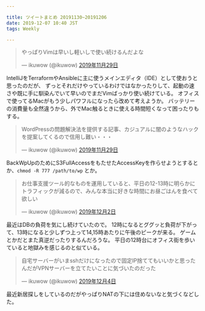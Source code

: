 ```yaml
---

title: ツイートまとめ 20191130~20191206
date: 2019-12-07 10:40 JST
tags: Weekly

---
```


<blockquote class="twitter-tweet" data-lang="ja"><p lang="ja" dir="ltr">やっぱりVimは早いし軽いしで使い続けるんだよな</p>&mdash; ikuwow (@ikuwow) <a href="https://twitter.com/ikuwow/status/1200557764931534848?ref_src=twsrc%5Etfw">2019年11月29日</a></blockquote>

IntelliJをTerraformやAnsibleに主に使うメインエディタ（IDE）として使おうと思ったのだが、
ずっとそれだけやっているわけではなかったりして、起動の速さや既に手に馴染んでいて早いのでまだVimばっかり使い続けている。
オフィスで使ってるMacがもう少しパワフルになったら改めて考えようか。
バッテリーの消費量も全然違うから、外でMac触るときに使える時間短くなって困ったりもする。

<blockquote class="twitter-tweet" data-lang="ja"><p lang="ja" dir="ltr">WordPressの問題解決法を提供する記事、カジュアルに闇のようなハックを提案してくるので信用し難い・・・</p>&mdash; ikuwow (@ikuwow) <a href="https://twitter.com/ikuwow/status/1200561072857444352?ref_src=twsrc%5Etfw">2019年11月29日</a></blockquote>

BackWpUpのためにS3FullAccessをもたせたAccessKeyを作らせようとするとか、`chmod -R 777 /path/to/wp` とか。

<blockquote class="twitter-tweet" data-lang="ja"><p lang="ja" dir="ltr">お仕事支援ツール的なものを運用していると、平日の12-13時に明らかにトラフィックが減るので、みんな本当に好きな時間にお昼ごはんを食べて欲しい</p>&mdash; ikuwow (@ikuwow) <a href="https://twitter.com/ikuwow/status/1201348581543665665?ref_src=twsrc%5Etfw">2019年12月2日</a></blockquote>

最近はDBの負荷を気にし続けていたので。
12時になるとググッと負荷が下がって、13時になると少しずつ上って14,15時あたりに午後のピークが来る。
ゲームとかだとまた真逆だったりするんだろうな。
平日の12時台にオフィス街を歩いていると地獄みを感じるのと似ている。

<blockquote class="twitter-tweet" data-lang="ja"><p lang="ja" dir="ltr">自宅サーバーがいまsshだけになったので固定IP捨ててもいいかと思ったんだがVPNサーバーを立てたいことに気づいたのだった</p>&mdash; ikuwow (@ikuwow) <a href="https://twitter.com/ikuwow/status/1202081833401368576?ref_src=twsrc%5Etfw">2019年12月4日</a></blockquote>

最近新居探しをしているのだがやっぱりNATの下には住めないなと気づくなどした。
